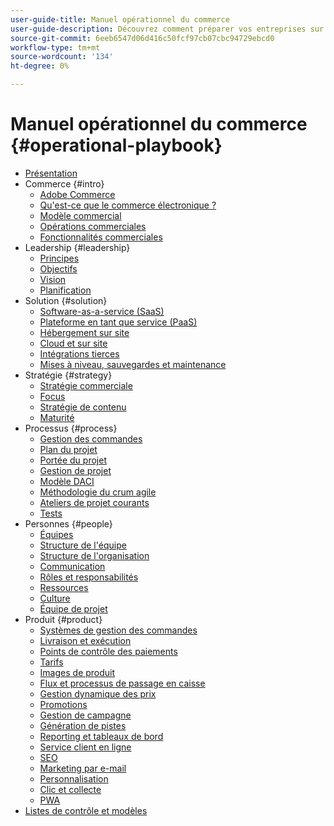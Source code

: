 ```yaml
---
user-guide-title: Manuel opérationnel du commerce
user-guide-description: Découvrez comment préparer vos entreprises sur le plan opérationnel à l’exécution d’un site de commerce électronique réussi.
source-git-commit: 6eeb6547d06d416c50fcf97cb07cbc94729ebcd0
workflow-type: tm+mt
source-wordcount: '134'
ht-degree: 0%

---
```



# Manuel opérationnel du commerce {#operational-playbook}

- [Présentation](overview.md)
- Commerce {#intro}
   - [Adobe Commerce](intro/commerce.md)
   - [Qu&#39;est-ce que le commerce électronique ?](intro/ecommerce.md)
   - [Modèle commercial](intro/business-model.md)
   - [Opérations commerciales](intro/operations.md)
   - [Fonctionnalités commerciales](intro/features.md)
- Leadership {#leadership}
   - [Principes](leadership/principles.md)
   - [Objectifs](leadership/goals.md)
   - [Vision](leadership/vision.md)
   - [Planification](leadership/planning.md)
- Solution {#solution}
   - [Software-as-a-service (SaaS)](solution/software-service.md)
   - [Plateforme en tant que service (PaaS)](solution/platform-service.md)
   - [Hébergement sur site](solution/on-premises.md)
   - [Cloud et sur site](solution/hosting-comparison.md)
   - [Intégrations tierces](solution/integrations.md)
   - [Mises à niveau, sauvegardes et maintenance](solution/maintenance.md)
- Stratégie {#strategy}
   - [Stratégie commerciale](strategy/commerce.md)
   - [Focus](strategy/focus.md)
   - [Stratégie de contenu](strategy/content.md)
   - [Maturité](strategy/maturity.md)
- Processus {#process}
   - [Gestion des commandes](process/order-management.md)
   - [Plan du projet](process/project-plan.md)
   - [Portée du projet](process/project-scope.md)
   - [Gestion de projet](process/project-management.md)
   - [Modèle DACI](process/project-management-framework.md)
   - [Méthodologie du crum agile](process/agile-scrum.md)
   - [Ateliers de projet courants](process/project-workshops.md)
   - [Tests](process/testing.md)
- Personnes {#people}
   - [Équipes](people/teams.md)
   - [Structure de l&#39;équipe](people/team-structure.md)
   - [Structure de l&#39;organisation](people/organizational-structure.md)
   - [Communication](people/communication.md)
   - [Rôles et responsabilités](people/roles-responsibilities.md)
   - [Ressources](people/resources.md)
   - [Culture](people/culture.md)
   - [Équipe de projet](people/project-teams.md)
- Produit {#product}
   - [Systèmes de gestion des commandes](product/order-management-systems.md)
   - [Livraison et exécution](product/shipping-fulfillment.md)
   - [Points de contrôle des paiements](product/payment-gateways.md)
   - [Tarifs](product/pricing.md)
   - [Images de produit](product/images.md)
   - [Flux et processus de passage en caisse](product/checkout.md)
   - [Gestion dynamique des prix](product/dynamic-pricing.md)
   - [Promotions](product/promotions.md)
   - [Gestion de campagne](product/campaign-management.md)
   - [Génération de pistes](product/lead-generation.md)
   - [Reporting et tableaux de bord](product/reporting.md)
   - [Service client en ligne](product/customer-service.md)
   - [SEO](product/search-engine-optimization.md)
   - [Marketing par e-mail](product/marketing.md)
   - [Personnalisation](product/personalization.md)
   - [Clic et collecte](product/click-collect.md)
   - [PWA](product/progressive-web-app.md)
- [Listes de contrôle et modèles](checklists-templates/home.md)
